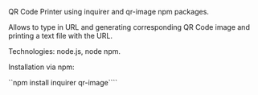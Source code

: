 QR Code Printer using inquirer and qr-image npm packages.

Allows to type in URL and generating corresponding QR Code image and printing a text file with the URL.

Technologies:
node.js, node npm.


Installation via npm:

``npm install inquirer qr-image````

